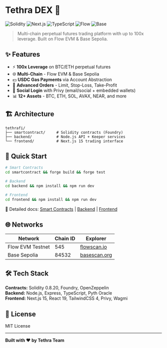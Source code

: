 # Tethra DEX 🚀

![Solidity](https://img.shields.io/badge/Solidity-0.8.20-blue)
![Next.js](https://img.shields.io/badge/Next.js-15-black)
![TypeScript](https://img.shields.io/badge/TypeScript-5-blue)
![Flow](https://img.shields.io/badge/Flow-EVM-00EF8B)
![Base](https://img.shields.io/badge/Base-Sepolia-0052FF)

> Multi-chain perpetual futures trading platform with up to 100x leverage. Built on Flow EVM & Base Sepolia.

## ✨ Features

- ⚡ **100x Leverage** on BTC/ETH perpetual futures
- 🌐 **Multi-Chain** - Flow EVM & Base Sepolia
- 💵 **USDC Gas Payments** via Account Abstraction
- 🎯 **Advanced Orders** - Limit, Stop-Loss, Take-Profit
- 🔐 **Social Login** with Privy (email/social + embedded wallets)
- 📊 **12+ Assets** - BTC, ETH, SOL, AVAX, NEAR, and more

## 🏗️ Architecture

```
tethrafi/
├── smartcontract/     # Solidity contracts (Foundry)
├── backend/           # Node.js API + Keeper services
└── frontend/          # Next.js 15 trading interface
```

## 🚀 Quick Start

```bash
# Smart Contracts
cd smartcontract && forge build && forge test

# Backend
cd backend && npm install && npm run dev

# Frontend
cd frontend && npm install && npm run dev
```

📖 Detailed docs: [Smart Contracts](https://github.com/TethraFi/smartcontract) | [Backend](https://github.com/TethraFi/backend) | [Frontend](https://github.com/TethraFi/frontend)

## 🌐 Networks

| Network | Chain ID | Explorer |
|---------|----------|----------|
| Flow EVM Testnet | 545 | [flowscan.io](https://evm-testnet.flowscan.io/) |
| Base Sepolia | 84532 | [basescan.org](https://sepolia.basescan.org/) |

## 🛠️ Tech Stack

**Contracts:** Solidity 0.8.20, Foundry, OpenZeppelin  
**Backend:** Node.js, Express, TypeScript, Pyth Oracle  
**Frontend:** Next.js 15, React 19, TailwindCSS 4, Privy, Wagmi

## 📄 License

MIT License

---

**Built with ❤️ by Tethra Team**
